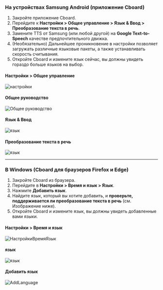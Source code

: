 ### На устройствах Samsung Android (приложение Cboard)

1. Закройте приложение Cboard.
2. Перейдите к **Настройки > Общее управление > Язык & Ввод > Преобразование текста в речь**.
3. Замените TTS от Samsung (или любой другой) на **Google Text-to-Speech** качестве предпочтительного движка.
4. (Необязательно) Дальнейшее проникновение в настройки позволяет загружать различные языковые пакеты, а также устанавливать скорость считывания.
5. Откройте Cboard и измените язык сейчас, вы должны увидеть гораздо больше языков на выбор.

#### Настройки > Общее управление

![настройки](/images/moreLanguages/samsung_switch_tts_01.png "настройки")

#### Общее руководство

![Общее руководство](/images/moreLanguages/samsung_switch_tts_02.png "Общее руководство")

#### Язык & Ввод

![язык](/images/moreLanguages/samsung_switch_tts_03.png "язык")

#### Преобразование текста в речь

![язык](/images/moreLanguages/samsung_switch_tts_04.png "Преобразование текста в речь")

---

### В Windows (Cboard для браузеров Firefox и Edge)

1. Закройте Cboard из браузера.
2. Перейдите в **Настройки > Время и язык > Язык**.
3. Нажмите **Добавить язык**.
4. Найдите язык, который вы хотите добавить, и **проверьте, поддерживается ли преобразование текста в речь** (см. Изображение ниже).
5. Откройте Cboard и измените язык, вы должны увидеть добавленные вами языки.

#### Настройки > Время и язык

![НастройкиВремяЯзык](/images/moreLanguages/windows_add_tts_01.png "Настройки> Время и язык")

#### язык

![язык](/images/moreLanguages/windows_add_tts_02.png "язык")

#### Добавить язык

![AddLanguage](/images/moreLanguages/windows_add_tts_03.png "Добавить язык")